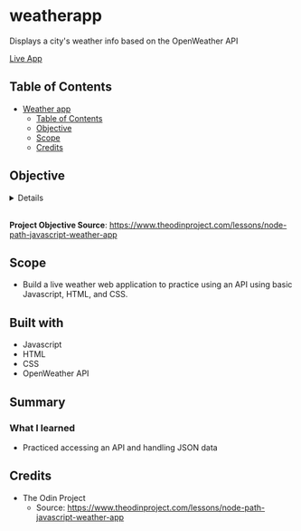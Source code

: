 # weatherapp
Displays a city's weather info based on the OpenWeather API

[Live App](https://m-kwon.github.io/weatherapp/)

## Table of Contents

- [Weather app](#weatherapp)
  - [Table of Contents](#table-of-contents)
  - [Objective](#objective)
  - [Scope](#scope)
  - [Credits](#credits)

## Objective

<details>

Source: <https://www.theodinproject.com/lessons/node-path-javascript-weather-app>

1. Set up a blank HTML document with the appropriate links to your JavaScript and CSS files.

2. Write the functions that hit the API. You’re going to want functions that can take a location and return the weather data for that location. For now, just console.log() the information.

3. Write the functions that process the JSON data you’re getting from the API and return an object with only the data you require for your app.

4. Set up a simple form that will let users input their location and will fetch the weather info (still just console.log() it).

5. Display the information on your webpage!

6. Add any styling you like!

7. Optional: add a ‘loading’ component that displays from the time the form is submitted until the information comes back from the API.

8. Push that baby to github and share your solution below!

</details>

<br/>

**Project Objective Source**: <https://www.theodinproject.com/lessons/node-path-javascript-weather-app>

## Scope

- Build a live weather web application to practice using an API using basic Javascript, HTML, and CSS.

## Built with

- Javascript
- HTML
- CSS
- OpenWeather API

## Summary

### What I learned

- Practiced accessing an API and handling JSON data

## Credits

- The Odin Project
  - Source: <https://www.theodinproject.com/lessons/node-path-javascript-weather-app>